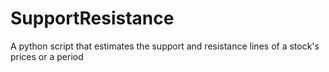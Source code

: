 # SupportResistance
A python script that estimates the support and resistance lines of a stock's prices or a period

